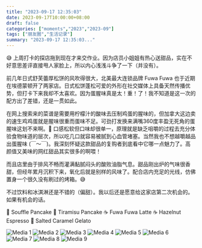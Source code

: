 ```yaml
---
title: "2023-09-17 12:35:03"
date: 2023-09-17T10:00:00+08:00
draft: false
categories: ["moments","2023","2023-09"]
tags: ["朋友圈","生活记录"]
summary: "2023-09-17 12:35:03..."
---
```


😅 上周打卡的探店拖到现在才来交作业。因为店员小姐姐有热心送甜品，实在不好意思差评直接甩人家脸上，所以内心浅浅斗争了一下（并没有）。

前几年日式舒芙蕾厚松饼的风吹得很大，北美最大连锁品牌 Fuwa Fuwa 也于近期在埃德蒙顿开了两家店。日式松饼蓬松可爱的外形在社交媒体上具备天然传播优势，但打卡下来我却不太喜欢。因为蛋腥味真是太！重！了！我不知道是这一次的配方出了差错，还是一贯如此。

在网上搜索来的菜谱是需要用柠檬汁的酸味去压制鸡蛋的腥味的，但加拿大这边卖的速生鸡鸡蛋就是腥味很重而蛋味不足。可劲打发换来满嘴360度丰盈无死角的蛋腥味这划不来啊。🥵 口感松软但口味却很单一，原理就是缺乏咀嚼的过程去充分体验食物味道的层次，所以吃几口就容易被腻到心血管堵塞。当然我也不想越嚼越品出蛋腥味 (￣～￣)。我深刻怀疑这款甜品的复购者到底看中它哪一点魅力了。高颜值又美味的网红甜品其实很多的啊喂！

而且店里由于排风不畅而灌满黏腻闷头的酸败油脂气息。甜品刚出炉的气味很香甜，但经年累月沉积下来，氧化后就是别样的风味了。配合店内充足的光线，仿佛置身一个很久没有刷过的烤箱。😅 

不过饮料和冰淇淋还是不错的（偏甜）。我以后还是愿意给这家店第二次机会的。如果有机会的话。

🥞 Souffle Pancake
🥞 Tiramisu Pancake
☕️ Fuwa Fuwa Latte
☕️ Hazelnut Espresso
🍦 Salted Caramel Gelato

![Media 1](/Moments/photos/2023-09-17/202309171235030.jpg)
![Media 2](/Moments/photos/2023-09-17/202309171235031.jpg)
![Media 3](/Moments/photos/2023-09-17/202309171235032.jpg)
![Media 4](/Moments/photos/2023-09-17/202309171235033.jpg)
![Media 5](/Moments/photos/2023-09-17/202309171235034.jpg)
![Media 6](/Moments/photos/2023-09-17/202309171235035.jpg)
![Media 7](/Moments/photos/2023-09-17/202309171235036.jpg)
![Media 8](/Moments/photos/2023-09-17/202309171235037.jpg)
![Media 9](/Moments/photos/2023-09-17/202309171235038.jpg)

